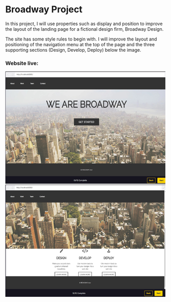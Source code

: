 <body>
  <h1>Broadway Project</h1> 
  <p>In this project, I will use properties such as display and position to improve the layout of the landing page for a fictional design firm, Broadway Design.</p>
  <p>The site has some style rules to begin with. I will improve the layout and positioning of the navigation menu at the top of the page and the three supporting sections (Design, Develop, Deploy) below the image.</p>
  
  <h3>Website live: </h3>
  <img src="wearebroadway1.JPG" alt="" width=500 height=350>  
  <img src="wearebroadway2.JPG" alt="" width=500 height=350>  
</body>
